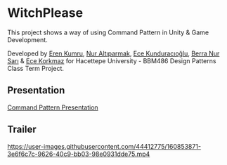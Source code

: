 # WitchPlease
This project shows a way of using Command Pattern in Unity & Game Development.

Developed by [Eren Kumru](https://github.com/ErenKumru), [Nur Altıparmak](https://github.com/n6parmak), [Ece Kunduracıoğlu](https://github.com/ecekun), [Berra Nur Sarı](https://github.com/berranursari) & [Ece Korkmaz](https://github.com/ecexe) for Hacettepe University - BBM486 Design Patterns Class Term Project.

## Presentation
[Command Pattern Presentation](https://docs.google.com/presentation/d/1gbHV0P2XDCFj0s9FzlgrZn7rtVq6JH0PZRRlqdOuSJ4/edit#slide=id.p)

## Trailer
https://user-images.githubusercontent.com/44412775/160853871-3e6f6c7c-9626-40c9-bb03-98e0931dde75.mp4
